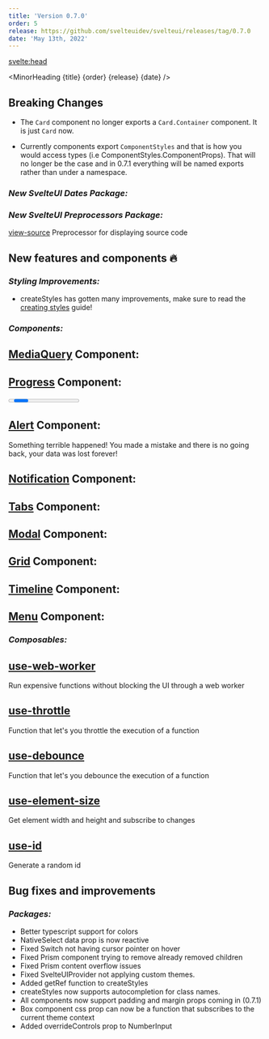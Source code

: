 ```yaml
---
title: 'Version 0.7.0'
order: 5
release: https://github.com/svelteuidev/svelteui/releases/tag/0.7.0
date: 'May 13th, 2022'
---
```


<script>
  import { Group, Space, Divider, Progress, Button, Alert, Paper } from "@svelteuidev/core";
	import { ExclamationTriangle } from 'radix-icons-svelte';
	import {
    Demo,
    TimelineDemos,
    GridDemos,
    NotificationDemos,
    MediaQueryDemos,
    ModalDemos,
    ComposableDemos,
    MonthDemos,
    TabsDemos,
    MenuDemos
  } from '@svelteuidev/demos';
  import { MinorHeading } from '$lib/components';
  import { base } from '$app/paths';

  let progressVal = 10
</script>

<svelte:head>
  <title>{title} - SvelteUI</title>
</svelte:head>

<MinorHeading {title} {order} {release} {date} />

## Breaking Changes

- The `Card` component no longer exports a `Card.Container` component. It is just `Card` now.

- Currently components export `ComponentStyles` and that is how you would access types (i.e ComponentStyles.ComponentProps). That will no longer be the case and in 0.7.1 everything will be named exports rather than under a namespace.

<Space h='xl' />

### _New SvelteUI Dates Package:_

<Demo demo={MonthDemos.usage} toggle={true} />

### _New SvelteUI Preprocessors Package:_

[view-source]({base}/preprocessors/view-source) Preprocessor for displaying source code

<Space h='xl' />

## New features and components 🔥

### _Styling Improvements:_

- createStyles has gotten many improvements, make sure to read the [creating styles]({base}/theming/creating-styles) guide!

### _Components:_

## [MediaQuery]({base}/core/media-query) Component:

<Demo demo={MediaQueryDemos.usage} toggle={true} />

## [Progress]({base}/core/progress) Component:

<Paper>
  <Progress
    size="xl"
    radius="xl"
    sections={[
      { value: 30, color: 'pink', label: 'Documents' },
      { value: 30, color: 'grape', label: 'Apps' },
      { value: 25, color: 'violet', label: 'Other' },
    ]}
  />
  <Space h='lg' />
  <Progress tween bind:value={progressVal} />
  <Space h='lg' />
  <Group>
    <Button on:click={()=>progressVal+=10}>Increment</Button>
    <Button on:click={()=>progressVal-=10}>Decrement</Button>
  </Group>
</Paper>

## [Alert]({base}/core/alert) Component:

<Paper>
  <Alert icon={ExclamationTriangle} title="Bummer!" color="red">
      Something terrible happened! You made a mistake and there is no going back, your data was lost forever!
  </Alert>
</Paper>

## [Notification]({base}/core/notification) Component:

<Demo demo={NotificationDemos.usage} toggle={true} />

## [Tabs]({base}/core/tabs) Component:

<Demo demo={TabsDemos.usage} toggle={true} />

## [Modal]({base}/core/modal) Component:

<Demo demo={ModalDemos.usage} toggle={true} />

## [Grid]({base}/core/grid) Component:

<Demo demo={GridDemos.usage} toggle={true} />

## [Timeline]({base}/core/timeline) Component:

<Demo demo={TimelineDemos.usage} toggle={true} />

## [Menu]({base}/core/menu) Component:

<Demo demo={MenuDemos.usage} toggle={true} />

### _Composables:_

## [use-web-worker]({base}/composables/use-web-worker)

Run expensive functions without blocking the UI through a web worker

<Demo demo={ComposableDemos.useWebWorkerDemo.usage} toggle={true} />

## [use-throttle]({base}/composables/use-throttle)

Function that let's you throttle the execution of a function

<Demo demo={ComposableDemos.useThrottleDemo.usage} toggle={true} />

## [use-debounce]({base}/composables/use-debounce)

Function that let's you debounce the execution of a function

<Demo demo={ComposableDemos.useDebounceDemo.usage} toggle={true} />

## [use-element-size]({base}/composables/use-element-size)

Get element width and height and subscribe to changes

<Demo demo={ComposableDemos.useElementSizeDemo.usage} toggle={true} />

## [use-id]({base}/composables/use-id)

Generate a random id

<Demo demo={ComposableDemos.useIdDemo.usage} toggle={true} />

## Bug fixes and improvements

### _Packages:_

- Better typescript support for colors
- NativeSelect data prop is now reactive
- Fixed Switch not having cursor pointer on hover
- Fixed Prism component trying to remove already removed children
- Fixed Prism content overflow issues
- Fixed SvelteUIProvider not applying custom themes.
  <Divider variant='dotted' />
- Added getRef function to createStyles
- createStyles now supports autocompletion for class names.
- All components now support padding and margin props coming in (0.7.1)
- Box component css prop can now be a function that subscribes to the current theme context
- Added overrideControls prop to NumberInput

